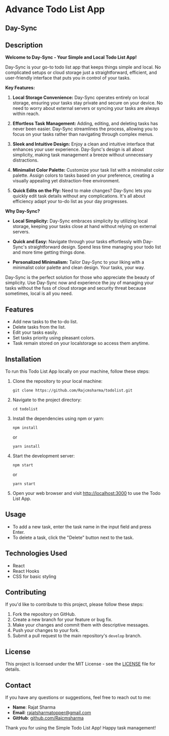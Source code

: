 # Advance Todo List App

## Day-Sync
## Description

**Welcome to Day-Sync - Your Simple and Local Todo List App!**

Day-Sync is your go-to todo list app that keeps things simple and local. No complicated setups or cloud storage just a straightforward, efficient, and user-friendly interface that puts you in control of your tasks.

**Key Features:**

1. **Local Storage Convenience:**
Day-Sync operates entirely on local storage, ensuring your tasks stay private and secure on your device. No need to worry about external servers or syncing your tasks are always within reach.

2. **Effortless Task Management:**
Adding, editing, and deleting tasks has never been easier. Day-Sync streamlines the process, allowing you to focus on your tasks rather than navigating through complex menus.

3. **Sleek and Intuitive Design:**
Enjoy a clean and intuitive interface that enhances your user experience. Day-Sync's design is all about simplicity, making task management a breeze without unnecessary distractions.

4. **Minimalist Color Palette:**
Customize your task list with a minimalist color palette. Assign colors to tasks based on your preference, creating a visually appealing yet distraction-free environment.

5. **Quick Edits on the Fly:**
Need to make changes? Day-Sync lets you quickly edit task details without any complications. It's all about efficiency adapt your to-do list as your day progresses.

**Why Day-Sync?**

- **Local Simplicity:**
Day-Sync embraces simplicity by utilizing local storage, keeping your tasks close at hand without relying on external servers.

- **Quick and Easy:**
Navigate through your tasks effortlessly with Day-Sync's straightforward design. Spend less time managing your todo list and more time getting things done.

- **Personalized Minimalism:**
Tailor Day-Sync to your liking with a minimalist color palette and clean design. Your tasks, your way.

Day-Sync is the perfect solution for those who appreciate the beauty of simplicity. Use Day-Sync now and experience the joy of managing your tasks without the fuss of cloud storage and security threat because sometimes, local is all you need.

## Features

- Add new tasks to the to-do list.
- Delete tasks from the list.
- Edit your tasks easily.
- Set tasks priority using pleasant colors.
- Task remain stored on your localstorage so access them anytime.

## Installation

To run this Todo List App locally on your machine, follow these steps:

1. Clone the repository to your local machine:

   ```
   git clone https://github.com/Rajcmsharma/todolist.git
   ```

2. Navigate to the project directory:

   ```
   cd todolist
   ```

3. Install the dependencies using npm or yarn:

   ```
   npm install
   ```

   or

   ```
   yarn install
   ```

4. Start the development server:

   ```
   npm start
   ```

   or

   ```
   yarn start
   ```

5. Open your web browser and visit [http://localhost:3000](http://localhost:3000) to use the Todo List App.

## Usage

- To add a new task, enter the task name in the input field and press Enter.
- To delete a task, click the "Delete" button next to the task.

## Technologies Used

- React
- React Hooks
- CSS for basic styling

## Contributing

If you'd like to contribute to this project, please follow these steps:

1. Fork the repository on GitHub.
2. Create a new branch for your feature or bug fix.
3. Make your changes and commit them with descriptive messages.
4. Push your changes to your fork.
5. Submit a pull request to the main repository's `develop` branch.

## License

This project is licensed under the MIT License - see the [LICENSE](LICENSE) file for details.

## Contact

If you have any questions or suggestions, feel free to reach out to me:

- **Name**: Rajat Sharma
- **Email**: rajatsharmatopper@gmail.com
- **GitHub**: [github.com/Rajcmsharma](https://github.com/Rajcmsharma)

Thank you for using the Simple Todo List App! Happy task management!
